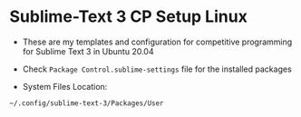 # Sublime-Text 3 CP Setup Linux

- These are my templates and configuration for competitive programming for Sublime Text 3 in Ubuntu 20.04

- Check `Package Control.sublime-settings` file for the installed packages

- System Files Location:

```
~/.config/sublime-text-3/Packages/User
```
